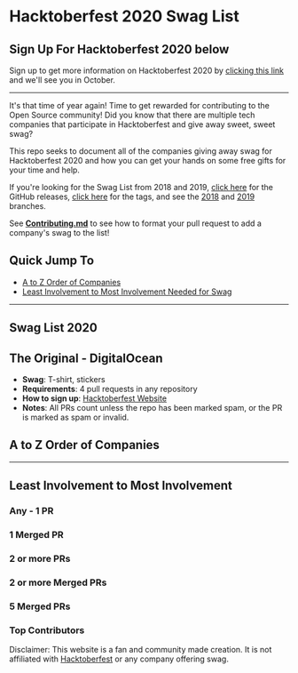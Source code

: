 # Hacktoberfest 2020 Swag List

## Sign Up For Hacktoberfest 2020 below

Sign up to get more information on Hacktoberfest 2020 by [clicking this link](https://hacktoberfest.digitalocean.com/) and we'll see you in October.

---

It's that time of year again! Time to get rewarded for contributing to the Open Source community! Did you know that there are multiple tech companies that participate in Hacktoberfest and give away sweet, sweet swag?

This repo seeks to document all of the companies giving away swag for Hacktoberfest 2020 and how you can get your hands on some free gifts for your time and help.

If you're looking for the Swag List from 2018 and 2019, [click here](https://github.com/crweiner/hacktoberfest-swag-list/releases) for the GitHub releases, [click here](https://github.com/crweiner/hacktoberfest-swag-list/tags) for the tags, and see the [2018](https://github.com/crweiner/hacktoberfest-swag-list/tree/2018) and [2019](https://github.com/crweiner/hacktoberfest-swag-list/tree/2019) branches.

See [**Contributing.md**](./CONTRIBUTING.md) to see how to format your pull request to add a company's swag to the list!

## Quick Jump To

- [A to Z Order of Companies](#a-to-z-order-of-companies)
- [Least Involvement to Most Involvement Needed for Swag](#least-involvement-to-most-involvement)

---

## Swag List 2020

## The Original - **DigitalOcean**

- **Swag**: T-shirt, stickers
- **Requirements**: 4 pull requests in any repository
- **How to sign up**: [Hacktoberfest Website](https://hacktoberfest.digitalocean.com)
- **Notes**: All PRs count unless the repo has been marked spam, or the PR is marked as spam or invalid.

## A to Z Order of Companies

---

## Least Involvement to Most Involvement

### Any - 1 PR

### 1 Merged PR

### 2 or more PRs

### 2 or more Merged PRs

### 5 Merged PRs

### Top Contributors

Disclaimer: This website is a fan and community made creation. It is not affiliated with [Hacktoberfest](https://hacktoberfest.digitalocean.com/) or any company offering swag.
